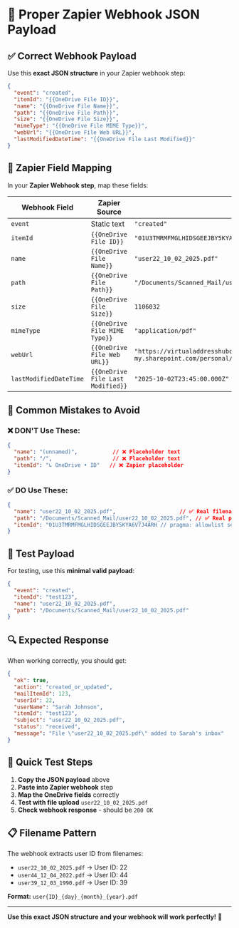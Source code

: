 # 🎯 **Proper Zapier Webhook JSON Payload**

## ✅ **Correct Webhook Payload**

Use this **exact JSON structure** in your Zapier webhook step:

```json
{
  "event": "created",
  "itemId": "{{OneDrive File ID}}",
  "name": "{{OneDrive File Name}}",
  "path": "{{OneDrive File Path}}",
  "size": "{{OneDrive File Size}}",
  "mimeType": "{{OneDrive File MIME Type}}",
  "webUrl": "{{OneDrive File Web URL}}",
  "lastModifiedDateTime": "{{OneDrive File Last Modified}}"
}
```

## 🔧 **Zapier Field Mapping**

In your **Zapier Webhook step**, map these fields:

| **Webhook Field** | **Zapier Source** | **Example Value** |
|------------------|-------------------|-------------------|
| `event` | Static text | `"created"` |
| `itemId` | `{{OneDrive File ID}}` | `"01U3TMRMFMGLHIDSGEEJBY5KYA6V7J4ARH // pragma: allowlist secret"` | <!-- pragma: allowlist secret -->
| `name` | `{{OneDrive File Name}}` | `"user22_10_02_2025.pdf"` |
| `path` | `{{OneDrive File Path}}` | `"/Documents/Scanned_Mail/user22_10_02_2025.pdf"` |
| `size` | `{{OneDrive File Size}}` | `1106032` |
| `mimeType` | `{{OneDrive File MIME Type}}` | `"application/pdf"` |
| `webUrl` | `{{OneDrive File Web URL}}` | `"https://virtualaddresshubcouk-my.sharepoint.com/personal/ops_virtualaddresshub_co_uk/Documents/Scanned_Mail/user22_10_02_2025.pdf"` |
| `lastModifiedDateTime` | `{{OneDrive File Last Modified}}` | `"2025-10-02T23:45:00.000Z"` |

## 🚨 **Common Mistakes to Avoid**

### ❌ **DON'T Use These:**
```json
{
  "name": "(unnamed)",           // ❌ Placeholder text
  "path": "/",                   // ❌ Placeholder text
  "itemId": "↳ OneDrive • ID"   // ❌ Zapier placeholder
}
```

### ✅ **DO Use These:**
```json
{
  "name": "user22_10_02_2025.pdf",                    // ✅ Real filename
  "path": "/Documents/Scanned_Mail/user22_10_02_2025.pdf", // ✅ Real path
  "itemId": "01U3TMRMFMGLHIDSGEEJBY5KYA6V7J4ARH // pragma: allowlist secret"      // ✅ Real OneDrive ID
}
```

## 🎯 **Test Payload**

For testing, use this **minimal valid payload**:

```json
{
  "event": "created",
  "itemId": "test123",
  "name": "user22_10_02_2025.pdf",
  "path": "/Documents/Scanned_Mail/user22_10_02_2025.pdf"
}
```

## 🔍 **Expected Response**

When working correctly, you should get:

```json
{
  "ok": true,
  "action": "created_or_updated",
  "mailItemId": 123,
  "userId": 22,
  "userName": "Sarah Johnson",
  "itemId": "test123",
  "subject": "user22_10_02_2025.pdf",
  "status": "received",
  "message": "File \"user22_10_02_2025.pdf\" added to Sarah's inbox"
}
```

## 🚀 **Quick Test Steps**

1. **Copy the JSON payload** above
2. **Paste into Zapier webhook** step
3. **Map the OneDrive fields** correctly
4. **Test with file upload** `user22_10_02_2025.pdf`
5. **Check webhook response** - should be `200 OK`

## 📋 **Filename Pattern**

The webhook extracts user ID from filenames:
- `user22_10_02_2025.pdf` → User ID: 22
- `user44_12_04_2022.pdf` → User ID: 44
- `user39_12_03_1990.pdf` → User ID: 39

**Format:** `user{ID}_{day}_{month}_{year}.pdf`

---

**Use this exact JSON structure and your webhook will work perfectly!** 🎯
